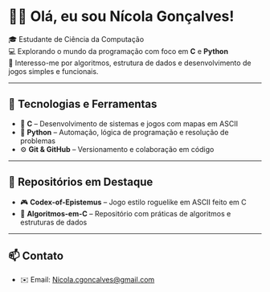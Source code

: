 # 👨‍💻 Olá, eu sou Nícola Gonçalves!

🎓 Estudante de Ciência da Computação  
💻 Explorando o mundo da programação com foco em **C** e **Python**  
🚀 Interesso-me por algoritmos, estrutura de dados e desenvolvimento de jogos simples e funcionais.

---

## 🧠 Tecnologias e Ferramentas

- 🔵 **C** – Desenvolvimento de sistemas e jogos com mapas em ASCII
- 🐍 **Python** – Automação, lógica de programação e resolução de problemas
- ⚙️ **Git & GitHub** – Versionamento e colaboração em código

---

## 📂 Repositórios em Destaque

- 🎮 **Codex-of-Epistemus** – Jogo estilo roguelike em ASCII feito em C
- 🧠 **Algoritmos-em-C** – Repositório com práticas de algoritmos e estruturas de dados

---

## 📫 Contato

- ✉️ Email: Nicola.cgoncalves@gmail.com

